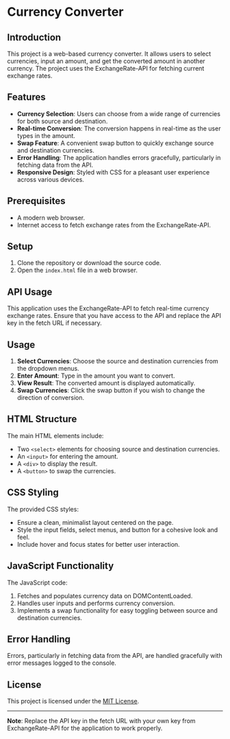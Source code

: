 # Currency Converter

## Introduction

This project is a web-based currency converter. It allows users to select currencies, input an amount, and get the converted amount in another currency. The project uses the ExchangeRate-API for fetching current exchange rates.

## Features

- **Currency Selection**: Users can choose from a wide range of currencies for both source and destination.
- **Real-time Conversion**: The conversion happens in real-time as the user types in the amount.
- **Swap Feature**: A convenient swap button to quickly exchange source and destination currencies.
- **Error Handling**: The application handles errors gracefully, particularly in fetching data from the API.
- **Responsive Design**: Styled with CSS for a pleasant user experience across various devices.

## Prerequisites

- A modern web browser.
- Internet access to fetch exchange rates from the ExchangeRate-API.

## Setup

1. Clone the repository or download the source code.
2. Open the `index.html` file in a web browser.

## API Usage

This application uses the ExchangeRate-API to fetch real-time currency exchange rates. Ensure that you have access to the API and replace the API key in the fetch URL if necessary.

## Usage

1. **Select Currencies**: Choose the source and destination currencies from the dropdown menus.
2. **Enter Amount**: Type in the amount you want to convert.
3. **View Result**: The converted amount is displayed automatically.
4. **Swap Currencies**: Click the swap button if you wish to change the direction of conversion.

## HTML Structure

The main HTML elements include:

- Two `<select>` elements for choosing source and destination currencies.
- An `<input>` for entering the amount.
- A `<div>` to display the result.
- A `<button>` to swap the currencies.

## CSS Styling

The provided CSS styles:

- Ensure a clean, minimalist layout centered on the page.
- Style the input fields, select menus, and button for a cohesive look and feel.
- Include hover and focus states for better user interaction.

## JavaScript Functionality

The JavaScript code:

1. Fetches and populates currency data on DOMContentLoaded.
2. Handles user inputs and performs currency conversion.
3. Implements a swap functionality for easy toggling between source and destination currencies.

## Error Handling

Errors, particularly in fetching data from the API, are handled gracefully with error messages logged to the console.

## License

This project is licensed under the [MIT License](LICENSE).

---

**Note**: Replace the API key in the fetch URL with your own key from ExchangeRate-API for the application to work properly.

